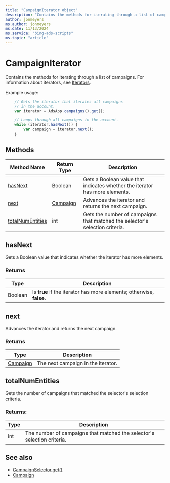 ```yaml
---
title: "CampaignIterator object"
description: "Contains the methods for iterating through a list of campaigns."
author: jonmeyers
ms.author: jonmeyers
ms.date: 11/13/2024
ms.service: "bing-ads-scripts"
ms.topic: "article"
---
```


# CampaignIterator

Contains the methods for iterating through a list of campaigns. For information about iterators, see [Iterators](../concepts/iterators.md).

Example usage:
```javascript
    // Gets the iterator that iterates all campaigns
    // in the account.
    var iterator = AdsApp.campaigns().get();

    // Loops through all campaigns in the account.
    while (iterator.hasNext()) {
        var campaign = iterator.next();
    }
```

## Methods
|Method Name|Return Type|Description|
|-|-|-
[hasNext](#hasnext)|Boolean|Gets a Boolean value that indicates whether the iterator has more elements.
[next](#next)|[Campaign](./Campaign.md)|Advances the iterator and returns the next campaign.
[totalNumEntities](#totalnumentities)|int|Gets the number of campaigns that matched the selector's selection criteria.

## <a name="hasnext"></a>hasNext
Gets a Boolean value that indicates whether the iterator has more elements.

### Returns
|Type|Description|
|-|-
Boolean|Is **true** if the iterator has more elements; otherwise, **false**.

## <a name="next"></a>next
Advances the iterator and returns the next campaign.

### Returns
|Type|Description|
|-|-
[Campaign](Campaign.md)|The next campaign in the iterator.

## <a name="totalnumentities"></a>totalNumEntities
Gets the number of campaigns that matched the selector's selection criteria. 

### Returns:
|Type|Description|
|-|-
int|The number of campaigns that matched the selector's selection criteria.



## See also
- [CampaignSelector.get()](CampaignSelector.md#get)
- [Campaign](Campaign.md)
